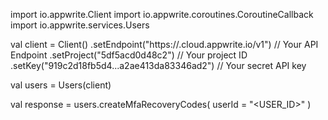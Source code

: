 import io.appwrite.Client
import io.appwrite.coroutines.CoroutineCallback
import io.appwrite.services.Users

val client = Client()
    .setEndpoint("https://<REGION>.cloud.appwrite.io/v1") // Your API Endpoint
    .setProject("5df5acd0d48c2") // Your project ID
    .setKey("919c2d18fb5d4...a2ae413da83346ad2") // Your secret API key

val users = Users(client)

val response = users.createMfaRecoveryCodes(
    userId = "<USER_ID>"
)
